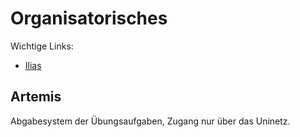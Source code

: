 # Organisatorisches
Wichtige Links:

* [Ilias](https://ilias.studium.kit.edu/goto.php?target=crs_1616969)

## Artemis
Abgabesystem der Übungsaufgaben, Zugang nur über das Uninetz.
